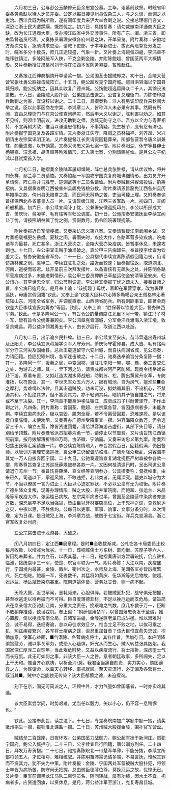 <!-- { "loadSidebar": true } -->
　　六月初三日，公与彭公玉麟修元臣余忠宣公墓。工毕，诣墓前致祭。时皖省印委各务悬缺以待人乏员差委。公定以每日接见州县佐杂三人，与之久谈，而训之以吏治。西洋兵既为贼所败，遂有调印度兵来沪大举会剿之说。公接总理衙门咨文，深恐江浙士民大遭蹂躏，慨然忧之。初六日，具摺复奏：请勿裁撤南洋通商大臣之缺，改为长江通商大臣，专办濒江四省中外交涉事件。所有广东、闽、浙三省，即由监督道员经理。又奏拣员署理安徽各府州县之缺，开单呈览。附片奏称：安徽地方渐次克复，急须讲求吏治，请敕下吏部，于本年新进士、拔贡两班掣签分发之时，皖省多分十数员，庶几正途较盛，气象一新。又片奏上海贼氛四逼，李鸿章不能移驻镇江，多隆阿统军入陕，不克会剿金陵。并附陈鲍超、曾国荃两军大概情形。又片奏新授甘肃臬司刘于浔在江西本省防务紧要，暂难赴任。

　　又奏报江西绅商捐饷开单请奖一摺。公弟国荃击援贼却之。初十日，金陵大营营官张壮勇公胜禄击贼阵亡。十五日，鲍公超攻克宁国府城。贼目洪容海以宁国县城归顺，鲍公抚纳之，因其众收复广德州城。公饬鲍超选留降众二千人，其馀设法遣散。十六日，金陵贼大股扑营，公弟国荃击退之。公咨复总理衙门，力陈借印度兵助剿之为害，宜设辞以谢之。二十二日，具摺奏称：洋人有另调印度兵来秋间大举之说，臣以此事函商左宗棠、李鸿章二人，皆称洋人未必果有其事。然既有所闻，宜由总理衙门与在京公使查询确实，然后申大义以谢之，陈利害以劝之。如其不见听，则须申明前议，进攻无助剿之师，克城无防守之卒。吾方以全力与粤匪相持，不宜再树大敌，惟当以谦退忠信相与，不事猜疑，免生枝节，庶有忍有济也。附片奏报宁国克复及各路军情。又片奏浙江失守，降贼之员林福祥、刘齐昂、米兴朝请由左宗棠讯明正法。又片奏提督江长贵请假回籍葬亲，所部各营暂令唐义训兼辖，酌量遣撤，以节饷需。又奏采访忠义第七案一摺。附片奏阳湖、休宁等县绅士杨锡嘉、汪念祖、胡泽顺等殉难情形，汇入第七案，分别请赐旌恤。是月公次子纪鸿以县试案首入学。

　　七月初二日，驰摺奏金陵陆军屡却悍贼，阵亡总兵张胜禄，请从优议恤，将弁刘永祥、鄢兰亭二员请恤。又奏鲍超一军围攻宁国克复府城详细情形，出力员弁开单请奖，阵亡将弁马胜奎、楚训武等十二员名请恤。附片奏贼目洪容海投诚，酌筹招纳。又具摺奏查明江西被害州县蠲免钱粮分数。附片奏请恩旨豁免江西各州县历年摊捐之款，俾州县无赔累之虞，而民间无科勒之苦，吏治可臻上理。又附奏奉谕旨择保西北各省藩臬人员一片。又请暂缓江南、江西三省军政一片。初四日，查阅轮船机器。初六日，李公续宜闻讣丁忧，公兼署安徽巡抚印务。李公以所部成大吉、萧庆衍、蒋凝学、毛有铭等军归公调度。初十日，公驰摺奏安徽抚臣李续宜闻讣丁忧，请按照胡林翼丁忧之例，赏假数月，仍令回皖署理抚篆。

　　附片奏报近日军情梗概。又奏采访忠义第八案。又奏请暂缓江南武闱乡试。又片奏杨载福更名岳斌。夏秋之间，署雨失时，疾疫大作，各路军营多染疾病。皖南诸军为最甚，死亡甚多，浙江大营次之，金陵大营亦染疫病。皆暂事休息，未遑攻剿也。十七日，左公宗棠击贼于油埠破之。袁公甲三告病卸任。奉旨授李续宜为钦差大臣，督办安徽全省军务。二十一日，公具摺代李续宜奏陈请假回籍治丧，仍请仿胡林翼之例。袁甲三、李续宜驻扎之处，路近而较速；臣奏报往返，取道湖北、河南，道梗而较迟。兹开呈前三次拜发摺片，以备查核有无疏失之处，并陈明各路军营疾病过多，未能进剿情形。袁公甲三委员押解已草盐运使金安清等至安庆，归公讯办。其李世忠全军，归公节制调遣。李公续宜奏报丁忧之疏未入，接奉督师之旨，李公病已逾月矣。是月奉上谕：“该抚现丁母忧，着即在军营穿孝，改为署理巡抚，毋庸赏假回籍”钦此。又奉上谕“钦差大臣科尔沁博多勒噶台亲王僧格林沁著统辖山东、河南全省军务，并调度直隶、山西两省防兵。所有剿匪事宜，即著会商钦差大臣李续宜妥为筹办”等因。钦此。又奉上谕：“胜保著以钦差大臣，督办陕西军务。”钦此。于是多隆阿公一军，有旨令公酌量调度江北里下河一带，镇江冯子材一军，皆有旨令公统筹兼顾矣。李公鸿章克青浦城，分军会洋兵渡海入浙江境，收复余姚县。蒋公益沣领湘勇五千人，由长沙启行，取道江西以赴浙。

　　八月初二日，出示谕乡民扑蝗。初三日，李公续宜至安庆。苗沛霖退出寿州城及正阳关，李公续宜派蒋凝学引军入守寿州。萧庆衍守霍邱县。成大吉、毛有铭两军分守三河尖及固始县。总兵王载道留守六安州城，而自扶病回省城，见公商奏，力请回籍。捻匪犯颍州境，各军连击破之。十二日，驰奏迭奉谕旨分条复陈一摺：其一，多隆阿一军，援秦之局，中变回鄂，当驻扎南阳一带，鄂、豫、秦三省交汇之处，为游击之师。其一，里下河之防，请责成都兴阿严密防堵。现商令杨岳斌亲赴下游，察看布置，又拟赶造太湖水师战船，防剿苏、松，腾出黄翼升水军，专防淮扬，以符原议。其一，李世忠军众五六万人，据有城池，自为风气，擅淮盐■金之厚利，势难绳以法律。且其击退贼股，功未可没，拟姑循其旧，不设机心，不禁遏其利，不拒绝其求，但不甚资其力，亦不轻调其兵，暗销其予智自雄之气，将来或不至于决裂。其一，李鸿章不能离沪移驻镇江，应责成冯子材耐苦坚守，不作出剿之计。凡四条。附片奏称：曾国荃、鲍超、左宗棠各营，皆因患病者多，未能攻剿。李续宜患病未痊，继以哀毁，肌肉全瘦，若不令离营回籍，恐难速痊。是以该抚自奏陈情，未便劝阻。又奏筹办广德州受降事宜一摺。洪容海降众数万，但令选留三千人，编立五营，馀皆资遣回籍，请给洪容海游击虚衔，其部下头目等，请分别给予顶戴。附片奏豫省派员招募湘勇一节，请停止以节糜费。又片请旨饬江西循照前案，按月拨解漕折银四万两，协济徽、宁饷需。又奏采访忠义第九案。附奏烈妇焦王氏等汇案请旌一片。李公续宜陈情疏入，奉旨赏假百日，回籍假满，仍出督师。以唐训方署理安徽巡抚，袁公甲三仍留督防临淮。广德州降众叛乱，洪容海率其党一万人自拔奔回宁国。二十九日，公驰奏遵旨查复湖北抚臣严树森被参各款一摺，附奏尊旨查复江苏巡抚薛焕被参各款一片。又因何桂清逮讯时，呈出司道公禀请退守苏州一节。奉旨饬将薛焕、查文经等查明参办。公具摺奏称：督抚权重，由来已久，司道以下，承迎风旨，不敢违拒，若此类者，无庸深究。疆吏以城守为大节，不当以僚属一言为进止；大臣以心迹定罪状，不必以公禀有无为权衡。附片奏广德州降众复叛，现筹办理情形：贼之大股，将并窜皖南，而鲍超、张运兰、朱品隆等军疾疫大作，张运桂已病故，左宗棠军病者过半，曾国荃金陵营中染病者亦逾万数，深恐羸卒不足以当强寇，皆由臣以菲材妄窃高位，上干鬼神之谴，莫救厄运之灾，中夜以思，不胜焦灼。公每日以吏事、军事、饷事、文事分条分时，以次清理，定为日课。是日贼犯上海，李鸿章力战，破贼于七宝街。洋兵克慈溪县。浙江官军收复处州府。

　　左公宗棠击贼于龙游县，大破之。

　　闰八月初四日，定江西■局章程。是时■金收数渐减，公札饬各卡局委员比较每月收数，以增减为优劣。十一日，葬桐城儒士方东树、戴均衡、苏厚子等六人，皆因乱未葬者。并为立石，以表其墓。十二日，驰摺奏唐训方暂署皖抚，仍应驻扎临淮，接统袁甲三一军，使楚、皖官军联为一气。附片奏陈：大江以南，疾疫盛行，宁国境内最甚，金陵、徽州、衢州次之，水师及上海、芜湖各军亦皆厉疫繁兴，死亡相继。鲍超一军，死者数千，其猛将如黄庆、伍华瀚等先后物故，鲍超、张运兰、杨岳斌皆染病甚重。皖南道姚体备、营务处甘晋，则一病不起。

　　天降大戾，近世罕闻，恶耗频来，心胆俱碎。若被贼匪扑犯，战守俱无把握，甚至欲逃走以待再振而不可得。臣自度薄德菲材，不足以挽厄运而支危局，请旨简派在京亲信大臣驰赴江南，分重大之责任，挽艰难之气数，庶几补救于万一，臣断不敢稍存推诿，致误戎机。奉上谕：“朝廷信用楚军，以曾国藩忠勇发于至诚，推心置腹，倚以挽救东南全局，自诸军进逼，金陵逆匪老巢已成阱槛。惟以艰难时会，诚不易得，迭经寄谕，总以毋徒求效旦夕，惟当立足不败之地，以俟可乘之机，矧兹疾疫繁兴，各军将士疫病之馀，讵忍重加督责？该大臣惟宜愈矢忠诚，拊循加意，使军心益固，■气潜除。各营病疫将士，其各传旨，优加存问。本应明降谕旨慰劳，诚以事关军务，或恐人心疑惧，奸宄从而生心，贼人转益张其凶焰。我国家深仁厚泽二百馀年，当此艰危时势，又益以疾疫流行，将士摧折，深虑堕士气而长寇氛。此无可如何之事，非该大臣一人之咎。意者朝廷政事，多所阙失，足以上干天和。惟当齐心默祷，以祈全消戾。我君臣当痛自刻责，实力实心，勉图禳救之方，为民请命，以冀天心转移，事机就顺。至天灾流行，必无偏及各营将士，既当其■，贼中亦岂能独无传染？该大臣郁愤之馀，未迫探询。

　　刻下在京，固无可简派之人，环顾中外，才力气量如曾国藩者，一时亦实难其选。

　　该大臣素尝学问，时势艰难，尤当任以毅力，矢以小心，仍不容一息稍懈也。“

　　钦此。公接奉此旨，读之泣下。十七日，专差奏皖南加广学额中额一摺，请奖徽州捐生一摺，报销淮北课盐一摺。二十日，苏州贼大股援金陵，围扑官军营盘。

　　贼结垒二百馀座，日夜环攻。公弟国荃力战御力。鲍公超军挫于新河庄。贼犯宁国府，鲍公入城拒守。二十三日，公李续宜启行回籍，唐公训方到任。二十四日，拜发万寿贺摺。二十七日，驰摺奏陈皖北一带楚军单薄，不能分拨，李续宜所部将领五人，才位相埒，难相统驭。并陈明苗沛霖诡谲多端，不易言抚，惟赦其罪而不资其力，犹不失为中策。附片奏报：金陵、宁国两处军营被贼大股扑犯，将领士卒皆为病所苦，防守尚无把握。总由微臣德薄位尊，莫挽厄运之故，忧惶无已。又片奏：臣军前调黑龙江马队二百馀员名，随同转战，屡有功绩，因水土不宜，抱病者多，应资遣回旗，以资休息。是月，蒋公益沣军至浙江，克复寿昌县城。

